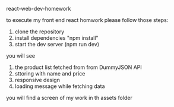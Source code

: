 react-web-dev-homework

to execute my front end react homwork please follow those steps:
1. clone the repository 
2. install dependencies "npm install"
3. start the dev server (npm run dev)



you will see 
1. the product list fetched from from DummyJSON API
2. sttoring with name and price
3. responsive design
4. loading message while fetching data

you will find a screen of my work in th assets folder
